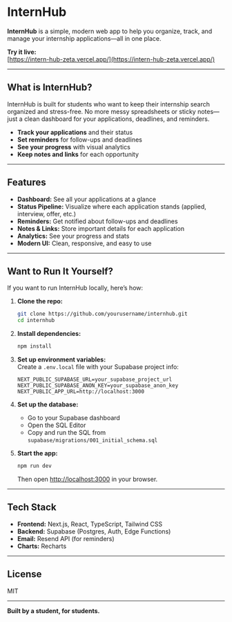 # InternHub

**InternHub** is a simple, modern web app to help you organize, track, and manage your internship applications—all in one place.

**Try it live:**  
[https://intern-hub-zeta.vercel.app/](https://intern-hub-zeta.vercel.app/)

---

## What is InternHub?

InternHub is built for students who want to keep their internship search organized and stress-free. No more messy spreadsheets or sticky notes—just a clean dashboard for your applications, deadlines, and reminders.

- **Track your applications** and their status
- **Set reminders** for follow-ups and deadlines
- **See your progress** with visual analytics
- **Keep notes and links** for each opportunity

---

## Features

- **Dashboard:** See all your applications at a glance
- **Status Pipeline:** Visualize where each application stands (applied, interview, offer, etc.)
- **Reminders:** Get notified about follow-ups and deadlines
- **Notes & Links:** Store important details for each application
- **Analytics:** See your progress and stats
- **Modern UI:** Clean, responsive, and easy to use

---

## Want to Run It Yourself?

If you want to run InternHub locally, here’s how:

1. **Clone the repo:**
   ```bash
   git clone https://github.com/yourusername/internhub.git
   cd internhub
   ```

2. **Install dependencies:**
   ```bash
   npm install
   ```

3. **Set up environment variables:**  
   Create a `.env.local` file with your Supabase project info:
   ```
   NEXT_PUBLIC_SUPABASE_URL=your_supabase_project_url
   NEXT_PUBLIC_SUPABASE_ANON_KEY=your_supabase_anon_key
   NEXT_PUBLIC_APP_URL=http://localhost:3000
   ```

4. **Set up the database:**  
   - Go to your Supabase dashboard
   - Open the SQL Editor
   - Copy and run the SQL from `supabase/migrations/001_initial_schema.sql`

5. **Start the app:**
   ```bash
   npm run dev
   ```
   Then open [http://localhost:3000](http://localhost:3000) in your browser.

---

## Tech Stack

- **Frontend:** Next.js, React, TypeScript, Tailwind CSS
- **Backend:** Supabase (Postgres, Auth, Edge Functions)
- **Email:** Resend API (for reminders)
- **Charts:** Recharts

---

## License

MIT

---

**Built by a student, for students.**
